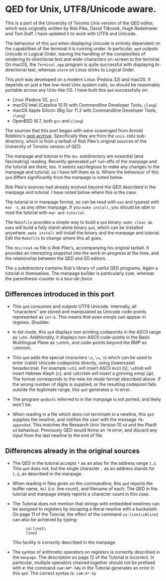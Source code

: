 # QED for Unix, UTF8/Unicode aware.

This is a port of the University of Toronto Unix version of the QED editor,
which was originally written by Rob Pike, David Tilbrook, Hugh
Redelmeier and Tom Duff. I have updated it to work with UTF8 and Unicode.

The behaviour of this `qed` when displaying Unicode is entirely dependent on the
capabilities of the terminal it is running under. In particular, `qed` 
outputs Unicode in Logical Order, leaving the handling of the
complexities of rendering bi-directional text and wide-characters on-screen
to the terminal. On macOS, the `Terminal.app` program is quite successful with
displaying bi-directional text, whereas `xterm` on Linux sticks to
Logical Order.

This port was developed on a modern Linux (Fedora 32) and macOS. It
depends on just a few low-level Unix system calls, so should be reasonably
portable across any Unix-like OS. I have built this `qed` successfully on:

+  Linux (Fedora 32, `gcc`)
+  macOS Intel (Catalina 10.15 with Commandline Developer Tools, `clang`)
+  macOS Apple Silicon (Big Sur 11.2 with Commandline Developer Tools, `clang`)
+  OpenBSD (6.7, both `gcc` and `clang`)

The sources that this port began with were scavenged from Arnold Robbins's
[qed-archive](https://github.com/arnoldrobbins/qed-archive). Specifically
they are from the `unix-1992` sub-directory, which is from a tarball
of Rob Pike's original sources of the University of Toronto version of QED.

The manpage and tutorial in the `doc` subdirectory are essential (and fascinating) reading.
Recently generated `pdf` run-offs of the manpage and the tutorial are
there, too.
It seems sacrilegious to make any changes to the manpage and tutorial,
so I have left them as is. Where the behaviour of this `qed` differs
significantly from the manpage is noted below.

Rob Pike's sources had already evolved beyond the QED
described in the manpage and tutorial. I have noted below where this is the case.

The tutorial is in manpage format, so can be read with `man` and
typeset with `man -t`, as any other manpage. If you `make install`,
you should be able to read the tutorial with `man qed-tutorial`.

The `Makefile` provides a simple way to build a `qed` binary.
`make clean && make` will build a fully stand-alone binary `qed`, which
can be installed anywhere. `make install` will install the binary and
the manpage and tutorial. Edit the `Makefile` to change where this all goes.

The `doc/read.me` file is Rob Pike's, accompanying his original tarball. It
provides an interesting snapshot into the work-in-progress at the time, and the
relationship between the QED and ED editors.

The `q` subdirectory contains Rob's library of useful QED programs. Again
a tutorial in themselves. The manpage builder is particularly cute,
whereas the parenthesis-counter is a _tour-de-force_.

## Differences introduced in this port

+ This `qed` consumes and outputs UTF8 Unicode. Internally, all
  "characters" are stored and manipulated as Unicode code-points
  represented as `int`-s. This means that even
  _emojis_ can appear in regexes. Shudder.

+ In *list mode*, this `qed` displays non-printing codepoints in the
  ASCII range as `\xhh`. Additionally, it displays non-ASCII
  code-points in the Basic Multilingual Plane as `\uhhhh`, and
  code-points beyond the BMP as `\Uhhhhhh`.

+ This `qed` adds the special characters `\x`, `\u`, `\U` which
  can be used to enter (valid) Unicode codepoints directly, using 
  (lowercase) hexadecimal. For example `\x53`, will insert
  ASCII `0x53` (`S`); `\u05d0` will insert Hebrew Aleph (`א`); and
  `\U01f600` will insert a grinning _emoji_ (`😀`). The format
  corresponds to the new *list mode* format described above.
  If the wrong number of digits is supplied, or the resulting
  codepoint falls outside the legitimate range, this `qed` generates
  a `?U` error.

+ The program `qedbufs` referred to in the manpage is not ported,
  and likely won't be.

+ When reading in a file which does not terminate in a newline, this
  `qed` supplies the newline, and notifies the user with the message
  `?N: appended`. This matches the Research Unix Version 10 `ed` and
  the Plan9 `ed` behaviour. Previously
  QED would throw an `?N` error, and discard any input from the last
  newline to the end of file.

## Differences already in the original sources

+ The QED in the tutorial accepts `*` as an alias for the address
  range `1,$`. This `qed` does not, but the single character `,` as
  an address stands for `1,$`, as described in the manpage.

+ When reading in files given on the commandline, this `qed` reports
  the buffer name, `dol` (_i.e._ line count), and filename of each. The
  QED in the tutorial and manpage simply reports a character count in
  this case.

+ The Tutorial does not mention that strings with embedded newlines
  can be assigned to registers by escaping a literal newline with
  a backslash. On page 11 of the Tutorial, the effect of the command
  `za:line1\cNline2` can also be achieved by typing:

  			za:line1\
			line2

  This facility is correctly described in the manpage.

+ The syntax of arithmetic operators on registers is correctly described
  in the `manpage`. The description on page 12 of the Tutorial
  is incorrect. In particular, multiple operators chained together should _not_
  be prefixed with `#`: the command `za#:4#*-5#p` in the
  Tutorial generates an error in this `qed`. The correct syntax is:
  `za#:4*-5p`
